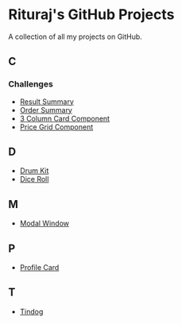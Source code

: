# Rituraj's GitHub Projects
A collection of all my projects on GitHub.
## C
### Challenges
- <a href="https://github.com/Rituraj27/Frontent-Mentored-Result-Summary">Result Summary</a>
- <a href="https://github.com/Rituraj27/Frontend-Mentor-Order-Summary">Order Summary</a>
- <a href="https://github.com/Rituraj27/Frontend-Mentor-3-column-preview-card-component">3 Column Card Component</a>
- <a href="https://github.com/Rituraj27/Single-price-grid-component">Price Grid Component</a>
## D
- <a href="https://github.com/Rituraj27/Drum-Kit">Drum Kit</a>
- <a href="https://github.com/Rituraj27/Dice-Roll">Dice Roll</a>
## M
- <a href="https://github.com/Rituraj27/Modal-Window">Modal Window</a>
## P
- <a href="https://github.com/Rituraj27/Profile-Card">Profile Card</a>
## T
- <a href="https://github.com/Rituraj27/Tindog">Tindog</a>
